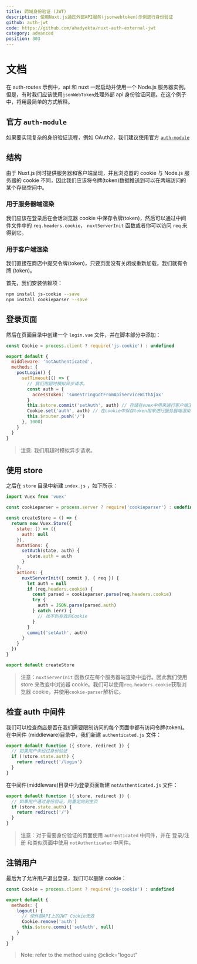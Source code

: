 ```yaml
---
title: 跨域身份验证 (JWT)
description: 使用Nuxt.js通过外部API服务(jsonwebtoken)示例进行身份验证
github: auth-jwt
code: https://github.com/ahadyekta/nuxt-auth-external-jwt
category: advanced
position: 303
---
```


# 文档

在 auth-routes 示例中，api 和 nuxt 一起启动并使用一个 Node.js 服务器实例。但是，有时我们应该使用`jsonWebToken`处理外部 api 身份验证问题。在这个例子中，将用最简单的方式解释。

## 官方 `auth-module`

如果要实现复杂的身份验证流程，例如 OAuth2，我们建议使用官方 [`auth-module`](https://github.com/nuxt-community/auth-module)

## 结构

由于 Nuxt.js 同时提供服务器和客户端呈现，并且浏览器的 cookie 与 Node.js 服务器的 cookie 不同，因此我们应该将令牌(token)数据推送到可以在两端访问的某个存储空间中。

### 用于服务器端渲染

我们应该在登录后在会话浏览器 cookie 中保存令牌(token)，然后可以通过中间件文件中的 `req.headers.cookie`， `nuxtServerInit` 函数或者你可以访问 `req` 来得到它。

### 用于客户端渲染

我们直接在商店中提交令牌(token)，只要页面没有关闭或重新加载，我们就有令牌 (token)。

首先，我们安装依赖项：

```bash
npm install js-cookie --save
npm install cookieparser --save
```

## 登录页面

然后在页面目录中创建一个 `login.vue` 文件，并在脚本部分中添加：

```js
const Cookie = process.client ? require('js-cookie') : undefined

export default {
  middleware: 'notAuthenticated',
  methods: {
    postLogin() {
      setTimeout(() => {
        // 我们用超时模拟异步请求。
        const auth = {
          accessToken: 'someStringGotFromApiServiceWithAjax'
        }
        this.$store.commit('setAuth', auth) // 存储在vuex中用来进行客户端渲染
        Cookie.set('auth', auth) // 在cookie中保存token用来进行服务器端渲染
        this.$router.push('/')
      }, 1000)
    }
  }
}
```

> 注意: 我们用超时模拟异步请求。

## 使用 store

之后在 `store` 目录中新建 `index.js` ，如下所示：

```javascript
import Vuex from 'vuex'

const cookieparser = process.server ? require('cookieparser') : undefined

const createStore = () => {
  return new Vuex.Store({
    state: () => ({
      auth: null
    }),
    mutations: {
      setAuth(state, auth) {
        state.auth = auth
      }
    },
    actions: {
      nuxtServerInit({ commit }, { req }) {
        let auth = null
        if (req.headers.cookie) {
          const parsed = cookieparser.parse(req.headers.cookie)
          try {
            auth = JSON.parse(parsed.auth)
          } catch (err) {
            // 找不到有效的Cookie
          }
        }
        commit('setAuth', auth)
      }
    }
  })
}

export default createStore
```

> 注意：`nuxtServerInit` 函数仅在每个服务器端渲染中运行。因此我们使用 store 来改变中浏览器 cookie。我们可以使用`req.headers.cookie`获取浏览器 cookie，并使用`cookie-parser`解析它。

## 检查 auth 中间件

我们可以检查商店是否在我们需要限制访问的每个页面中都有访问令牌(token)。在中间件 (middleware)目录中，我们新建 `authenticated.js` 文件：

```javascript
export default function ({ store, redirect }) {
  // 如果用户未经过身份验证
  if (!store.state.auth) {
    return redirect('/login')
  }
}
```

在中间件(middleware)目录中为登录页面新建 `notAuthenticated.js` 文件：

```javascript
export default function ({ store, redirect }) {
  // 如果用户通过身份验证，则重定向到主页
  if (store.state.auth) {
    return redirect('/')
  }
}
```

> 注意：对于需要身份验证的页面使用 `authenticated` 中间件，并在 登录/注册 和类似页面中使用 `notAuthenticated` 中间件。

## 注销用户

最后为了允许用户退出登录，我们可以删除 cookie：

```javascript
const Cookie = process.client ? require('js-cookie') : undefined

export default {
  methods: {
    logout() {
      // 使外部API上的JWT Cookie无效
      Cookie.remove('auth')
      this.$store.commit('setAuth', null)
    }
  }
}
```

> Note: refer to the method using @click="logout"
